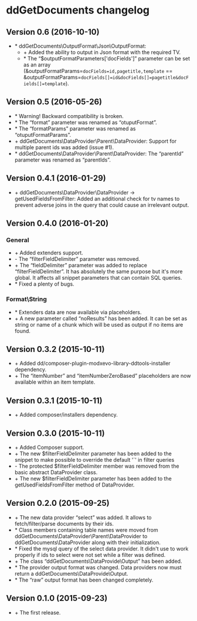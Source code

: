 # ddGetDocuments changelog
## Version 0.6 (2016-10-10)
* \* ddGetDocuments\OutputFormat\Json\OutputFormat:
	* \+ Added the ability to output in Json format with the required TV.
	* \* The “$outputFormatParameters['docFields']” parameter can be set as an array (&outputFormatParams=`docFields=id,pagetitle,template` == &outputFormatParams=`docFields[]=id&docFields[]=pagetitle&docFields[]=template`).

## Version 0.5 (2016-05-26)
* \* Warning! Backward compatibility is broken.
* \* The “format” parameter was renamed as “otuputFormat”.
* \* The “formatParams” parameter was renamed as “otuputFormatParams”.
* \+ ddGetDocuments\DataProvider\Parent\DataProvider: Support for multiple parent ids was added (issue #1).
* \* ddGetDocuments\DataProvider\Parent\DataProvider: The “parentId” parameter was renamed as “parentIds”.

## Version 0.4.1 (2016-01-29)
* \+ ddGetDocuments\DataProvider\DataProvider → getUsedFieldsFromFilter: Added an additional check for tv names to prevent adverse joins in the query that could cause an irrelevant output.

## Version 0.4.0 (2016-01-20)
### General
* \+ Added extenders support.
* \- The “filterFieldDelimiter” parameter was removed.
* \+ The “fieldDelimiter” parameter was added to replace “filterFieldDelimiter”. It has absolutely the same purpose but it's more global. It affects all snippet parameters that can contain SQL queries.
* \* Fixed a plenty of bugs.

### Format\String
* \* Extenders data are now available via placeholders.
* \+ A new parameter called “noResults” has been added. It can be set as string or name of a chunk which will be used as output if no items are found.

## Version 0.3.2 (2015-10-11)
* \+ Added dd/composer-plugin-modxevo-library-ddtools-installer dependency.
* \+ The “itemNumber” and “itemNumberZeroBased” placeholders are now available within an item template.

## Version 0.3.1 (2015-10-11)
* \+ Added composer/installers dependency.

## Version 0.3.0 (2015-10-11)
* \+ Added Composer support.
* \+ The new $filterFieldDelimiter parameter has been added to the snippet to make possible to override the default '`' in filter queries
* \- The protected $filterFieldDelimiter member was removed from the basic abstract DataProvider class.
* \+ The new $filterFieldDelimiter parameter has been added to the getUsedFieldsFromFilter method of DataProvider.

## Version 0.2.0 (2015-09-25)
* \+ The new data provider “select” was added. It allows to fetch/filter/parse documents by their ids.
* \* Class members containing table names were moved from ddGetDocuments\DataProvider\Parent\DataProvider to ddGetDocuments\DataProvider along with their initialization.
* \* Fixed the mysql query of the select data provider. It didn't use to work properly if ids to select were not set while a filter was defined.
* \+ The class “ddGetDocuments\DataProvide\Output” has been added.
* \* The provider output format was changed. Data providers now must return a ddGetDocuments\DataProvide\Output.
* \* The “raw” output format has been changed completely.

## Version 0.1.0 (2015-09-23)
* \+ The first release.
